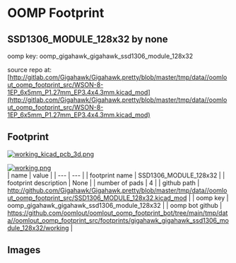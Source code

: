 # OOMP Footprint  
## SSD1306_MODULE_128x32  by none  
  
oomp key: oomp_gigahawk_gigahawk_ssd1306_module_128x32  
  
source repo at: [http://gitlab.com/Gigahawk/Gigahawk.pretty/blob/master/tmp/data//oomlout_oomp_footprint_src/WSON-8-1EP_6x5mm_P1.27mm_EP3.4x4.3mm.kicad_mod](http://gitlab.com/Gigahawk/Gigahawk.pretty/blob/master/tmp/data//oomlout_oomp_footprint_src/WSON-8-1EP_6x5mm_P1.27mm_EP3.4x4.3mm.kicad_mod)  
## Footprint  
  
[![working_kicad_pcb_3d.png](working_kicad_pcb_3d_600.png)](working_kicad_pcb_3d.png)  
  
[![working.png](working_600.png)](working.png)  
| name | value | 
| --- | --- | 
| footprint name | SSD1306_MODULE_128x32 | 
| footprint description | None | 
| number of pads | 4 | 
| github path | http://github.com/Gigahawk/Gigahawk.pretty/blob/master/tmp/data//oomlout_oomp_footprint_src/SSD1306_MODULE_128x32.kicad_mod | 
| oomp key | oomp_gigahawk_gigahawk_ssd1306_module_128x32 | 
| oomp bot github | https://github.com/oomlout/oomlout_oomp_footprint_bot/tree/main/tmp/data//oomlout_oomp_footprint_src/footprints/gigahawk_gigahawk_ssd1306_module_128x32/working | 
## Images  
